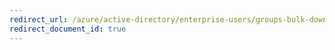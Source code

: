 ```yaml
---
redirect_url: /azure/active-directory/enterprise-users/groups-bulk-download
redirect_document_id: true
---
```

